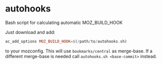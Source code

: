 # autohooks

Bash script for calculating automatic MOZ_BUILD_HOOK

Just download and add:

```haskell
ac_add_options MOZ_BUILD_HOOK=$(/path/to/autohooks.sh)
```

to your mozconfig. This will use `bookmarks/central` as merge-base.
If a different merge-base is needed call `autohooks.sh <base-commit>` instead.
